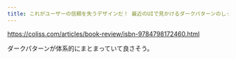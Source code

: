 ```yaml
---
title: これがユーザーの信頼を失うデザインだ！ 最近のUIで見かけるダークパターンのしっかりとした知識が身につくデザイン書 -ザ・ダークパターン | コリス
---
```


https://coliss.com/articles/book-review/isbn-9784798172460.html

ダークパターンが体系的にまとまっていて良さそう。
